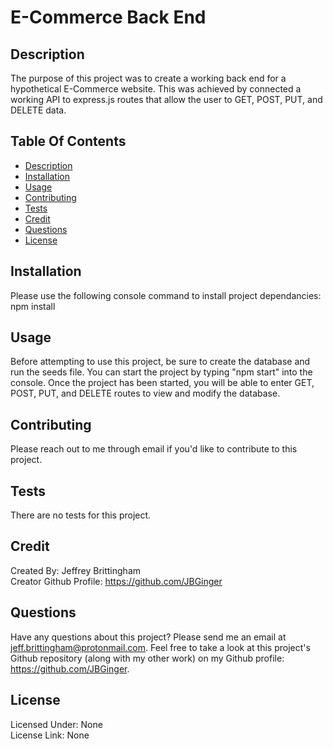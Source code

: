 # E-Commerce Back End

## Description
The purpose of this project was to create a working back end for a hypothetical E-Commerce website. This was achieved by connected a working API to express.js routes that allow the user to GET, POST, PUT, and DELETE data.

## Table Of Contents
* [Description](#description)
* [Installation](#installation)
* [Usage](#usage)
* [Contributing](#contributing)
* [Tests](#tests)
* [Credit](#credit)
* [Questions](#questions)
* [License](#license)

## Installation
Please use the following console command to install project dependancies: npm install

## Usage
Before attempting to use this project, be sure to create the database and run the seeds file. You can start the project by typing "npm start" into the console. Once the project has been started, you will be able to enter GET, POST, PUT, and DELETE routes to view and modify the database.

## Contributing
Please reach out to me through email if you'd like to contribute to this project.

## Tests
There are no tests for this project.

## Credit
Created By: Jeffrey Brittingham  
Creator Github Profile: https://github.com/JBGinger

## Questions
Have any questions about this project? Please send me an email at jeff.brittingham@protonmail.com.
Feel free to take a look at this project's Github repository (along with my other work) on my Github profile: https://github.com/JBGinger.

## License 
  Licensed Under: None  
  License Link: None
  

